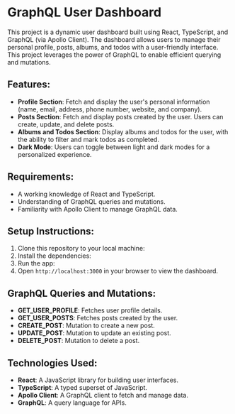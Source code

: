 # GraphQL User Dashboard

This project is a dynamic user dashboard built using React, TypeScript, and GraphQL (via Apollo Client). The dashboard allows users to manage their personal profile, posts, albums, and todos with a user-friendly interface. This project leverages the power of GraphQL to enable efficient querying and mutations.

## Features:
- **Profile Section**: Fetch and display the user's personal information (name, email, address, phone number, website, and company).
- **Posts Section**: Fetch and display posts created by the user. Users can create, update, and delete posts.
- **Albums and Todos Section**: Display albums and todos for the user, with the ability to filter and mark todos as completed.
- **Dark Mode**: Users can toggle between light and dark modes for a personalized experience.

## Requirements:
- A working knowledge of React and TypeScript.
- Understanding of GraphQL queries and mutations.
- Familiarity with Apollo Client to manage GraphQL data.

## Setup Instructions:
1. Clone this repository to your local machine:
2. Install the dependencies:
3. Run the app:
4. Open `http://localhost:3000` in your browser to view the dashboard.

## GraphQL Queries and Mutations:
- **GET_USER_PROFILE**: Fetches user profile details.
- **GET_USER_POSTS**: Fetches posts created by the user.
- **CREATE_POST**: Mutation to create a new post.
- **UPDATE_POST**: Mutation to update an existing post.
- **DELETE_POST**: Mutation to delete a post.

## Technologies Used:
- **React**: A JavaScript library for building user interfaces.
- **TypeScript**: A typed superset of JavaScript.
- **Apollo Client**: A GraphQL client to fetch and manage data.
- **GraphQL**: A query language for APIs.

